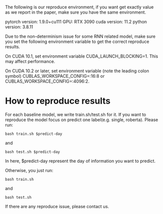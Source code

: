 The following is our reproduce environment, if you want get exactly value as we report in the paper, make sure you have the same environment.

pytorch version: 1.9.0+cu111
GPU: RTX 3090
cuda version: 11.2
python version: 3.8.11

Due to the non-determinism issue for some RNN related model, make sure you set the following environment variable to get the correct reproduce results.

On CUDA 10.1, set environment variable CUDA_LAUNCH_BLOCKING=1. This may affect performance.

On CUDA 10.2 or later, set environment variable (note the leading colon symbol) CUBLAS_WORKSPACE_CONFIG=:16:8 or CUBLAS_WORKSPACE_CONFIG=:4096:2.

# How to reproduce results
For each baseline model, we write train.sh/test.sh for it. If you want to reproduce the model focus on predict one label(e.g. single, roberta). Please run: 
```
bash train.sh $predict-day
```
and
```
bash test.sh $predict-day
```
In here, $predict-day represent the day of information you want to predict.

Otherwise, you just run:
```
bash train.sh
```
and
```
bash test.sh
```

If there are any reproduce issue, please contact us.
